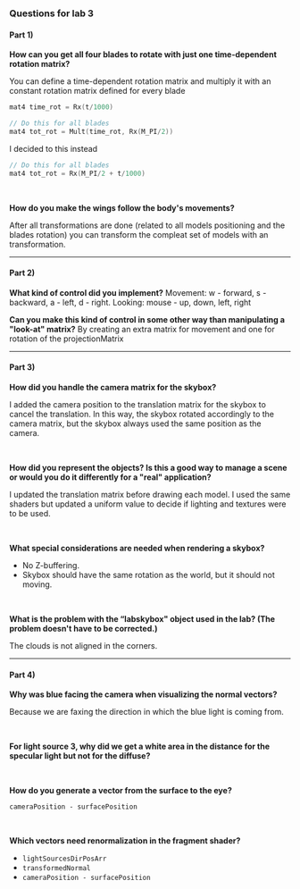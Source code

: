 ### Questions for lab 3

#### Part 1)

**How can you get all four blades to rotate with just one time-dependent rotation matrix?**

You can define a time-dependent rotation matrix and multiply it with an constant rotation matrix defined for every blade
```C
mat4 time_rot = Rx(t/1000)

// Do this for all blades
mat4 tot_rot = Mult(time_rot, Rx(M_PI/2)) 
```

I decided to this instead
```C
// Do this for all blades
mat4 tot_rot = Rx(M_PI/2 + t/1000) 
```

<br>

**How do you make the wings follow the body's movements?**

After all transformations are done (related to all models positioning and the blades rotation) you can transform the compleat set of models with an transformation. 


---

#### Part 2)

**What kind of control did you implement?**
Movement: w - forward, s - backward, a - left, d - right. 
Looking: mouse - up, down, left, right

**Can you make this kind of control in some other way than manipulating a "look-at" matrix?**
By creating an extra matrix for movement and one for rotation of the projectionMatrix


----

#### Part 3)

**How did you handle the camera matrix for the skybox?**

I added the camera position to the translation matrix for the skybox to cancel the translation. In this way, the skybox rotated accordingly to the camera matrix, but the skybox always used the same position as the camera. 

</br>

**How did you represent the objects? Is this a good way to manage a scene or would you do it differently for a "real" application?**

I updated the translation matrix before drawing each model. I used the same shaders but updated a uniform value to decide if lighting and textures were to be used. 


</br>

**What special considerations are needed when rendering a skybox?**

* No Z-buffering. 
* Skybox should have the same rotation as the world, but it should not moving. 


</br>

**What is the problem with the “labskybox" object used in the lab? (The problem doesn't have to be corrected.)**

The clouds is not aligned in the corners.


----

#### Part 4)

**Why was blue facing the camera when visualizing the normal vectors?**

Because we are faxing the direction in which the blue light is coming from.



</br>

**For light source 3, why did we get a white area in the distance for the specular light but not for the diffuse?**




</br>

**How do you generate a vector from the surface to the eye?**

`cameraPosition - surfacePosition`



</br>

**Which vectors need renormalization in the fragment shader?**

- `lightSourcesDirPosArr`
- `transformedNormal`
- `cameraPosition - surfacePosition`




